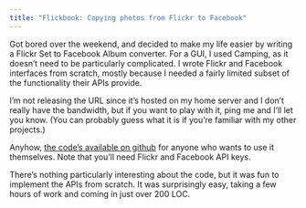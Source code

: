 ```yaml
---
title: "Flickbook: Copying photos from Flickr to Facebook"
---
```

Got bored over the weekend, and decided to make my life easier by writing a Flickr Set to Facebook Album converter. For a GUI, I used Camping, as it doesn’t need to be particularly complicated. I wrote Flickr and Facebook interfaces from scratch, mostly because I needed a fairly limited subset of the functionality their APIs provide.

I’m not releasing the URL since it’s hosted on my home server and I don’t really have the bandwidth, but if you want to play with it, ping me and I’ll let you know. (You can probably guess what it is if you’re familiar with my other projects.)

Anyhow, [the code’s available on github](http://github.com/kejadlen/flickbook/) for anyone who wants to use it themselves. Note that you’ll need Flickr and Facebook API keys.

There’s nothing particularly interesting about the code, but it was fun to implement the APIs from scratch. It was surprisingly easy, taking a few hours of work and coming in just over 200 LOC.
